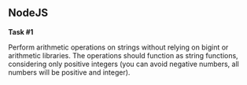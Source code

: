 ## NodeJS

**Task #1**

Perform arithmetic operations on strings without relying on bigint or arithmetic libraries. The operations should function as string functions, considering only positive integers (you can avoid negative numbers, all numbers will be positive and integer).
